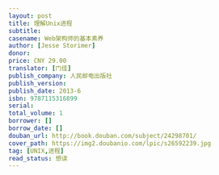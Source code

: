```yaml
---
layout: post
title: 理解Unix进程
subtitle: 
casename: Web架构师的基本素养
author: [Jesse Storimer]
donor: 
price: CNY 29.00
translator: [门佳]
publish_company: 人民邮电出版社
publish_version: 
publish_date: 2013-6
isbn: 9787115316899
serial: 
total_volume: 1
borrower: []
borrow_date: []
douban_url: http://book.douban.com/subject/24298701/
cover_path: https://img2.doubanio.com/lpic/s26592239.jpg
tag: [UNIX,进程]
read_status: 想读
---
```

